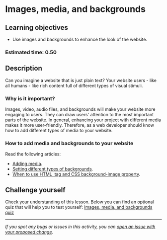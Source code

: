
# Images, media, and backgrounds

## Learning objectives
- Use images and backgrounds to enhance the look of the website.

### Estimated time: 0.50

## Description

Can you imagine a website that is just plain text? Your website users - like all humans - like rich content full of different types of visual stimuli.

### Why is it important?

Images, video, audio files, and backgrounds will make your website more engaging to users. They can draw users' attention to the most important parts of the website. In general, enhancing your project with different media makes it more user-friendly. Therefore, as a web developer should know how to add different types of media to your website.

### How to add media and backgrounds to your website

Read the following articles:
- [Adding media](https://learn.shayhowe.com/html-css/adding-media).
- [Setting different types of backgrounds](https://learn.shayhowe.com/html-css/setting-backgrounds-and-gradients/).
- [When to use HTML <img> tag and CSS background-image property](https://www.w3docs.com/snippets/html/when-to-use-html-img-tag-and-css-background-image-property.html).

## Challenge yourself 
Check your understanding of this lesson. Below you can find an optional quiz that will help you to test yourself:
[Images, media, and backgrounds quiz](https://docs.google.com/forms/d/e/1FAIpQLSdq3Bl7lNEGtuBoh9LAjJHS4OwrKJtphQsqz5CAdHhy-R9cdA/viewform)

------

_If you spot any bugs or issues in this activity, you can [open an issue with your proposed change](https://github.com/microverseinc/curriculum-transversal-skills/blob/main/git-github/articles/open_issue.md)._
